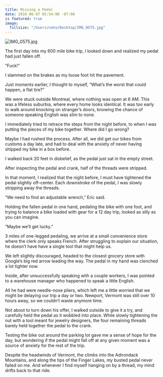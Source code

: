 ```yaml
---
title: Missing a Pedal
date: 2016-06-07 05:54:00 -07:00
is featured: true
image:
  fullsize: "/Users/nate/Desktop/IMG_0575.jpg"
---
```


![IMG_0575.jpg](/uploads/IMG_0575.jpg)

The first day into my 600 mile bike trip, I looked down and realized my pedal had just fallen off. 

“Fuck!” 

I slammed on the brakes as my loose foot hit the pavement.

Just moments earlier, I thought to myself, “What’s the worst that could happen, a flat tire?”

We were stuck outside Montreal, where nothing was open at 6 AM. This was a lifeless suburbia, where every home looks identical. It was too early to walk around knocking on stranger’s doors, knowing the chance of someone speaking English was slim to none.

I immediately tried to retrace the steps from the night before, to when I was putting the pieces of my bike together. Where did I go wrong?

Maybe I had rushed the process. After all, we did get our bikes from customs a day late, and had to deal with the anxiety of never having shipped my bike in a box before. 

I walked back 20 feet in disbelief, as the pedal just sat in the empty street. 

After inspecting the pedal and crank, half of the threads were stripped. 

In that moment, I realized that the night before, I must have tightened the pedal slightly off-center. Each downstroke of the pedal, I was slowly stripping away the threads. 

“We need to find an adjustable wrench,” Eric said.

Holding the fallen pedal in one hand, pedaling the bike with one foot, and trying to balance a bike loaded with gear for a 12 day trip, looked as silly as you can imagine.

“Maybe we’ll get lucky.”

3 miles of one-legged pedaling, we arrive at a small convenience store where the clerk only speaks French. After struggling to explain our situation, he doesn’t have have a single tool that might help us.

We left slightly discouraged, headed to the closest grocery store with Google’s big red arrow leading the way. The pedal in my hand was clenched a lot tighter now.

Inside, after unsuccessfully speaking with a couple workers, I was pointed to a warehouse manager who happened to speak a little English.

All he had were needle-nose pliers, which left me a little worried that we might be delaying our trip a day or two. Newport, Vermont was still over 10 hours away, so we couldn’t waste anymore time.

Not about to turn down his offer, I walked outside to give it a try, and carefully held the pedal as it wobbled into place. While slowly tightening the nut with a tool meant for jewelry designers, the four remaining threads barely held together the pedal to the crank.

Testing the bike out around the parking lot gave me a sense of hope for the day, but wondering if the pedal might fall off at any given moment was a source of anxiety for the rest of the trip.

Despite the headwinds of Vermont, the climbs into the Adirondack Mountains, and along the tips of the Finger Lakes, my busted pedal never failed on me. And whenever I find myself hanging on by a thread, my mind drifts back to that ride.